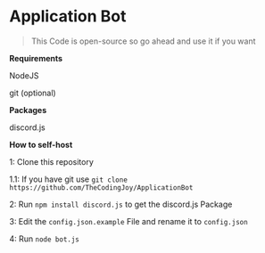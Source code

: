 # Application Bot

> This Code is open-source so go ahead and use it if you want


**Requirements**

NodeJS 

git (optional) 


**Packages**

discord.js 


**How to self-host**

1: Clone this repository

1.1: If you have git use ``git clone https://github.com/TheCodingJoy/ApplicationBot`` 

2: Run ``npm install discord.js`` to get the discord.js Package 

3: Edit the ``config.json.example`` File and rename it to ``config.json``


4: Run ``node bot.js`` 
